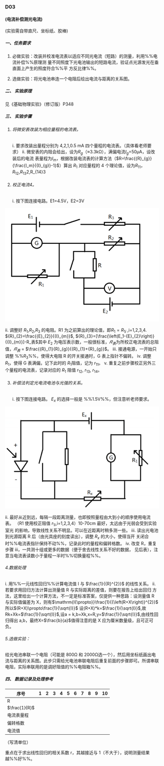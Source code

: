 ### D03

#### (电流补偿测光电流)

(实验需自带直尺、坐标纸、胶棒)

##### 一、任务要求

1. 必做实验：改装并校准电流表以适应不同光电流（短路）的测量，利用%%电流补偿%%原理测
    量不同照度下光电池输出的短路电流，验证点光源发光在垂直面上产生的照度符合%%平
    方反比律%%。

2. 选做实验：将光电池串连一个电阻后绘出电流与距离的关系图。

##### 二、 实验原理

见《基础物理实验》（修订版）P348

##### 三、 实验步骤

1. ###### 将微安表改装为相应量程的电流表。
   
    i. 要求改装出量程分别为 4,2,1,0.5 mA 四个量程的电流表。（具体看老师要求）
    ii. 微安表的内阻会给出，设为$R_g$（≈3.3kΩ），满偏电流$I_g$=50μA，设改装后的电流
表量程为$I_m$，根据改装电流表的计算方法（$R=\frac{{R}_{g}}{\frac{I_m}{{I}_{g}}-1}$）算出 $R_1$ 对应量程的 4 个理论值，设为$R_{11}$，$R_{12}$,$R_{13}2,$R_{14}3
    
2. ###### 校正电流4。
   
    i. 按下图连接电路。E1=4.5V，E2=3V

  ![](image\D03_1.png)

ii. 调整好 $R_1$,$R_2$,$R_3$ 的电阻。R1 为之前算出的理论值，即$R_1 = R_{1i}$ ,i=1,2,3,4. ${R}_{2}=\frac{{E}_{2}}{{I}_{m}}$, ${R}_{3}=[\frac{\left(E_1-{E}_{2}\right)}{{I}_{m}}]-R_表$其中 $E_2$ 为电压表示数，一般很标准，$𝑅_表$为所校正电流表的总阻值，$𝑅_表$ = $\frac{{R}_{1}{R}_{g}}{{R}_{1}+{R}_{g}}$。
iii. 接通电源，一开始只调整 %%$R_3$%%，使得大电阻 R 的开关接通时，G 表上指针不偏转。
iv. 调整 $R_1$，使得 G 表满偏，记下此时的 $R_1$阻值，记为 $r_{11}$。
v. 重复之前步骤校正另外三个量程的电流表，记录对应的 $R_1$ 阻值  $r_{12}$, $r_{13}$, $r_{14}$。

3. ###### 补偿法判定光电流电池与光强的关系。
   
    i. 按下图连接电路。 $E_x$ 的选择一般是 %%1.5V%%，但注意听老师要求。

  ![](image/D03_2.png)

ii. 最好从近到远，每隔一段距离测量，也即按照量程由大到小的顺序使用电流表。
（R1 使用校正阻值  $r_{1i}$,i=1,2,3,4）10-70cm 最好，太远由于光弱会受到实验室光
的影响，导致线性关系不明显。可以在近距离时稍多测一些。
iii. 读出光电池到光源距离 R 后（由光具座的刻度读出），调整  $R_x$ 的大小，使得当开
关闭合时%%电流表指针保持不动%%，记录此时的量程和偏转格数。
iv. 改变 R，重复步骤 iii，一共测十组或更多的数据（便于舍去线性关系不好的数据，
见后表），注意当电流表读数小于量程一半时%%切换量程%%。

###### 4.数据处理

i. 用%%一元线性回归%%计算电流值 I 与 $\frac{1}{{R}^{2}}$ 的线性关系。
ii. 若要求用回归方法计算出测量值 R 与实际距离的差值，则要在报告上给出回归
方法，这里给出一个计算方法，不一定是标准答案，仅提供一种思路：设测量值
R 与实际值偏差为 X，则有$\mathrm{I{\propto}}\frac{1}{{\left(R+X\right)}^{2}}$
所以$(R+X)\propto\frac{1}{\sqrt{I}}$
设(R+X)*k=$\frac{1}{\sqrt{I}}$,故Rk+Xk=$\frac{1}{\sqrt{I}}$,设a = k,b=Xk,x=R,y=$\frac{1}{\sqrt{I}}$,由线性回归得出 a,b，最终X=$\frac{b}{a}$值得注意的是 X 应为厘米数量级，且可正可负。

###### 5.选做实验：

给光电池串联一个电阻（可能是 800Ω 和 2000Ω选一个），然后用坐标纸画出电流与距离的关系图。此步只需给光电池串联电阻后重复前面的步骤即可。所谓串联电阻，实际串联用的是调好阻值的%%电阻箱%%。

##### 四、 数据记录及处理参考

| 序号 | 1    | 2    | 3    | 4    | 5    | 6    | 7    | 8    | 9    | 10     |
| ---- | ---- | ---- | ---- | ---- | ---- | ---- | ---- | ---- | ---- | ---- |
| R |      |      |      |      |      |      |      |      |      |      |
|$\frac{1}{R}$      |      |      |      |      |      |      |      |      |      |      |
| 电流表量程 |      |      |      |      |      |      |      |      |      |      |
| 偏转格数 |      |      |      |      |      |      |      |      |      |      |
| 电流值 |      |      |      |      |      |      |      |      |      |      |

（写清单位）

重点在于求出线性回归的相关系数 r，其越接近与 1（不大于），说明测量结果越%%好%%。
